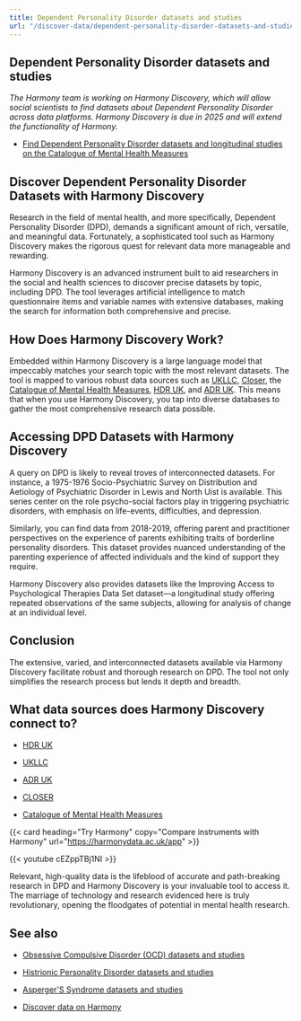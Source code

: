 ```yaml
---
title: Dependent Personality Disorder datasets and studies
url: "/discover-data/dependent-personality-disorder-datasets-and-studies"
---
```


## Dependent Personality Disorder datasets and studies

*The Harmony team is working on Harmony Discovery, which will allow social scientists to find datasets about Dependent Personality Disorder across data platforms. Harmony Discovery is due in 2025 and will extend the functionality of Harmony.*

* [Find Dependent Personality Disorder datasets and longitudinal studies on the Catalogue of Mental Health Measures](https://www.cataloguementalhealth.ac.uk/?content=search&query=Topic:dependent+personality+disorder)

## Discover Dependent Personality Disorder Datasets with Harmony Discovery

Research in the field of mental health, and more specifically, Dependent Personality Disorder (DPD), demands a significant amount of rich, versatile, and meaningful data. Fortunately, a sophisticated tool such as Harmony Discovery makes the rigorous quest for relevant data more manageable and rewarding.

Harmony Discovery is an advanced instrument built to aid researchers in the social and health sciences to discover precise datasets by topic, including DPD. The tool leverages artificial intelligence to match questionnaire items and variable names with extensive databases, making the search for information both comprehensive and precise.

## How Does Harmony Discovery Work?

Embedded within Harmony Discovery is a large language model that impeccably matches your search topic with the most relevant datasets. The tool is mapped to various robust data sources such as [UKLLC](https://explore.ukllc.ac.uk/), [Closer](https://www.closer.ac.uk/), the [Catalogue of Mental Health Measures](https://www.cataloguementalhealth.ac.uk/), [HDR UK](https://www.hdruk.ac.uk/), and [ADR UK](https://www.adruk.org/). This means that when you use Harmony Discovery, you tap into diverse databases to gather the most comprehensive research data possible.

## Accessing DPD Datasets with Harmony Discovery

A query on DPD is likely to reveal troves of interconnected datasets. For instance, a 1975-1976 Socio-Psychiatric Survey on Distribution and Aetiology of Psychiatric Disorder in Lewis and North Uist is available. This series center on the role psycho-social factors play in triggering psychiatric disorders, with emphasis on life-events, difficulties, and depression. 

Similarly, you can find data from 2018-2019, offering parent and practitioner perspectives on the experience of parents exhibiting traits of borderline personality disorders. This dataset provides nuanced understanding of the parenting experience of affected individuals and the kind of support they require. 

Harmony Discovery also provides datasets like the Improving Access to Psychological Therapies Data Set dataset—a longitudinal study offering repeated observations of the same subjects, allowing for analysis of change at an individual level.

## Conclusion

The extensive, varied, and interconnected datasets available via Harmony Discovery facilitate robust and thorough research on DPD. The tool not only simplifies the research process but lends it depth and breadth. 


## What data sources does Harmony Discovery connect to?

* [HDR UK](https://www.healthdatagateway.org/)

* [UKLLC](https://explore.ukllc.ac.uk)

* [ADR UK](https://www.adruk.org/data-access/data-catalogue/)

* [CLOSER](https://closer.ac.uk/)

* [Catalogue of Mental Health Measures](https://www.cataloguementalhealth.ac.uk/)

{{< card heading="Try Harmony" copy="Compare instruments with Harmony" url="https://harmonydata.ac.uk/app" >}}

{{< youtube cEZppTBj1NI >}}


Relevant, high-quality data is the lifeblood of accurate and path-breaking research in DPD and Harmony Discovery is your invaluable tool to access it. The marriage of technology and research evidenced here is truly revolutionary, opening the floodgates of potential in mental health research.

## See also

* [Obsessive Compulsive Disorder (OCD) datasets and studies](/discover-data/obsessive-compulsive-disorder-ocd-datasets-and-studies)

* [Histrionic Personality Disorder datasets and studies](/discover-data/histrionic-personality-disorder-datasets-and-studies)

* [Asperger'S Syndrome datasets and studies](/discover-data/aspergers-syndrome-datasets-and-studies)

* [Discover data on Harmony](/discover-data/)